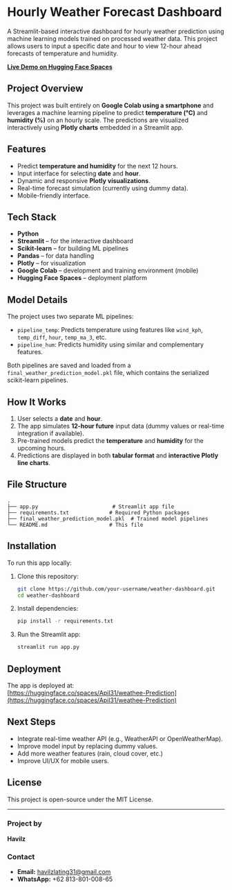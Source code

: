 
# Hourly Weather Forecast Dashboard

A Streamlit-based interactive dashboard for hourly weather prediction using machine learning models trained on processed weather data. This project allows users to input a specific date and hour to view 12-hour ahead forecasts of temperature and humidity.

[**Live Demo on Hugging Face Spaces**](https://huggingface.co/spaces/Apil31/weathee-Prediction)

## Project Overview

This project was built entirely on **Google Colab using a smartphone** and leverages a machine learning pipeline to predict **temperature (°C)** and **humidity (%)** on an hourly scale. The predictions are visualized interactively using **Plotly charts** embedded in a Streamlit app.

## Features

- Predict **temperature and humidity** for the next 12 hours.
- Input interface for selecting **date** and **hour**.
- Dynamic and responsive **Plotly visualizations**.
- Real-time forecast simulation (currently using dummy data).
- Mobile-friendly interface.

## Tech Stack

- **Python**
- **Streamlit** – for the interactive dashboard
- **Scikit-learn** – for building ML pipelines
- **Pandas** – for data handling
- **Plotly** – for visualization
- **Google Colab** – development and training environment (mobile)
- **Hugging Face Spaces** – deployment platform

## Model Details

The project uses two separate ML pipelines:

- `pipeline_temp`: Predicts temperature using features like `wind_kph`, `temp_diff`, `hour`, `temp_ma_3`, etc.
- `pipeline_hum`: Predicts humidity using similar and complementary features.

Both pipelines are saved and loaded from a `final_weather_prediction_model.pkl` file, which contains the serialized scikit-learn pipelines.

## How It Works

1. User selects a **date** and **hour**.
2. The app simulates **12-hour future** input data (dummy values or real-time integration if available).
3. Pre-trained models predict the **temperature** and **humidity** for the upcoming hours.
4. Predictions are displayed in both **tabular format** and **interactive Plotly line charts**.

## File Structure

```
.
├── app.py                        # Streamlit app file
├── requirements.txt             # Required Python packages
├── final_weather_prediction_model.pkl  # Trained model pipelines
└── README.md                    # This file
```

## Installation

To run this app locally:

1. Clone this repository:
   ```bash
   git clone https://github.com/your-username/weather-dashboard.git
   cd weather-dashboard
   ```

2. Install dependencies:
   ```bash
   pip install -r requirements.txt
   ```

3. Run the Streamlit app:
   ```bash
   streamlit run app.py
   ```

## Deployment

The app is deployed at:  
[https://huggingface.co/spaces/Apil31/weathee-Prediction](https://huggingface.co/spaces/Apil31/weathee-Prediction)

## Next Steps

- Integrate real-time weather API (e.g., WeatherAPI or OpenWeatherMap).
- Improve model input by replacing dummy values.
- Add more weather features (rain, cloud cover, etc.)
- Improve UI/UX for mobile users.

## License

This project is open-source under the MIT License.


---

### Project by
**Havilz**

### Contact
- **Email:** havilzlating31@gmail.com  
- **WhatsApp:** +62 813-801-008-65

